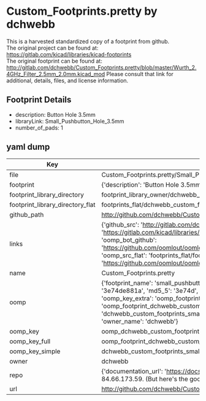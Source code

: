 # Custom_Footprints.pretty by dchwebb  
This is a harvested standardized copy of a footprint from github.  
The original project can be found at:  
https://gitlab.com/kicad/libraries/kicad-footprints  
The original footprint can be found at:
http://gitlab.com/dchwebb/Custom_Footprints.pretty/blob/master/Wurth_2.4GHz_Filter_2.5mm_2.0mm.kicad_mod
Please consult that link for additional, details, files, and license information.  
## Footprint Details
* description: Button Hole 3.5mm  
* libraryLink: Small_Pushbutton_Hole_3.5mm  
* number_of_pads: 1  
## yaml dump  
| Key | Value |  
| --- | --- |  
| file | Custom_Footprints.pretty/Small_Pushbutton_Hole_3.5mm.kicad_mod |  
| footprint | {'description': 'Button Hole 3.5mm', 'libraryLink': 'Small_Pushbutton_Hole_3.5mm', 'number_of_pads': 1} |  
| footprint_library_directory | footprint_library_owner/dchwebb_Custom_Footprints.pretty |  
| footprint_library_directory_flat | footprints_flat/dchwebb_custom_footprints_small_pushbutton_hole_3_5mm/working |  
| github_path | http://github.com/dchwebb/Custom_Footprints.pretty/blob/master/Small_Pushbutton_Hole_3.5mm.kicad_mod |  
| links | {'github_src': 'http://gitlab.com/dchwebb/Custom_Footprints.pretty/blob/master/Wurth_2.4GHz_Filter_2.5mm_2.0mm.kicad_mod', 'github_src_repo': 'https://gitlab.com/kicad/libraries/kicad-footprints', 'oomp_bot': 'footprints/dchwebb_custom_footprints_small_pushbutton_hole_3_5mm/working', 'oomp_bot_github': 'https://github.com/oomlout/oomlout_oomp_footprint_bot/tree/main/footprints/dchwebb_custom_footprints_small_pushbutton_hole_3_5mm/working', 'oomp_src_flat': 'footprints_flat/footprints_flat/dchwebb_custom_footprints_small_pushbutton_hole_3_5mm/working', 'oomp_src_flat_github': 'https://github.com/oomlout/oomlout_oomp_footprint_src/tree/main/footprints_flat/dchwebb_custom_footprints_small_pushbutton_hole_3_5mm/working'} |  
| name | Custom_Footprints.pretty |  
| oomp | {'footprint_name': 'small_pushbutton_hole_3_5mm', 'library_name': 'custom_footprints', 'md5': '3e74de881a06f83db4836ff0668697c1', 'md5_10': '3e74de881a', 'md5_5': '3e74d', 'md5_6': '3e74de', 'oomp_key': 'oomp_dchwebb_custom_footprints_small_pushbutton_hole_3_5mm', 'oomp_key_extra': 'oomp_footprint_dchwebb_custom_footprints_small_pushbutton_hole_3_5mm', 'oomp_key_full': 'oomp_footprint_dchwebb_custom_footprints_small_pushbutton_hole_3_5mm_3e74de', 'oomp_key_simple': 'dchwebb_custom_footprints_small_pushbutton_hole_3_5mm', 'original_filename': 'Custom_Footprints.pretty/Small_Pushbutton_Hole_3.5mm.kicad_mod', 'owner_name': 'dchwebb'} |  
| oomp_key | oomp_dchwebb_custom_footprints_small_pushbutton_hole_3_5mm |  
| oomp_key_full | oomp_footprint_dchwebb_custom_footprints_small_pushbutton_hole_3_5mm |  
| oomp_key_simple | dchwebb_custom_footprints_small_pushbutton_hole_3_5mm |  
| owner | dchwebb |  
| repo | {'documentation_url': 'https://docs.github.com/rest/overview/resources-in-the-rest-api#rate-limiting', 'message': "API rate limit exceeded for 84.66.173.59. (But here's the good news: Authenticated requests get a higher rate limit. Check out the documentation for more details.)"} |  
| url | http://github.com/dchwebb/Custom_Footprints.pretty |  

